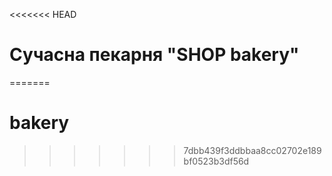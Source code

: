 <<<<<<< HEAD
# Сучасна пекарня "SHOP bakery"
=======
# bakery
>>>>>>> 7dbb439f3ddbbaa8cc02702e189bf0523b3df56d
